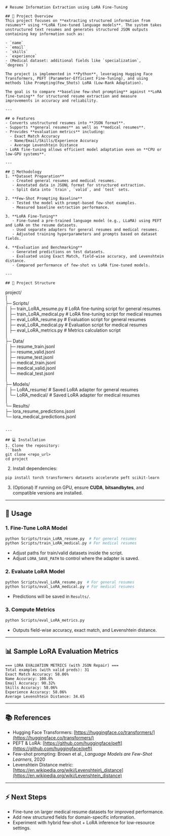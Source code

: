 ```
# Resume Information Extraction using LoRA Fine-Tuning

## 📄 Project Overview
This project focuses on **extracting structured information from resumes** using **LoRA fine-tuned language models**. The system takes unstructured text resumes and generates structured JSON outputs containing key information such as:

- `name`  
- `email`  
- `skills`  
- `experience`  
- (Medical dataset: additional fields like `specialization`, `degrees`)  

The project is implemented in **Python**, leveraging Hugging Face Transformers, PEFT (Parameter-Efficient Fine-Tuning), and using methods like Prompting(Few_Shots) LoRA (Low-Rank Adaptation).  

The goal is to compare **baseline few-shot prompting** against **LoRA fine-tuning** for structured resume extraction and measure improvements in accuracy and reliability.

---

## ⚙️ Features
- Converts unstructured resumes into **JSON format**.  
- Supports **general resumes** as well as **medical resumes**.  
- Provides **evaluation metrics** including:  
  - Exact Match Accuracy  
  - Name/Email/Skills/Experience Accuracy  
  - Average Levenshtein Distance  
- LoRA fine-tuning allows efficient model adaptation even on **CPU or low-GPU systems**.

---

## 📝 Methodology
1. **Dataset Preparation**
   - Created general resumes and medical resumes.
   - Annotated data in JSONL format for structured extraction.
   - Split data into `train`, `valid`, and `test` sets.

2. **Few-Shot Prompting Baseline**
   - Tested the model with prompt-based few-shot examples.
   - Measured baseline extraction performance.

3. **LoRA Fine-Tuning**
   - Fine-tuned a pre-trained language model (e.g., LLaMA) using PEFT and LoRA on the resume datasets.
   - Used separate adapters for general resumes and medical resumes.
   - Adjusted training hyperparameters and prompts based on dataset fields.

4. **Evaluation and Benchmarking**
   - Generated predictions on test datasets.
   - Evaluated using Exact Match, field-wise accuracy, and Levenshtein distance.
   - Compared performance of few-shot vs LoRA fine-tuned models.

---

## 📂 Project Structure
```

project/<br>
│<br>
├─ Scripts/<br>
│   ├─ train\_LoRA\_resume.py       # LoRA fine-tuning script for general resumes<br>
│   ├─ train\_LoRA\_medical.py      # LoRA fine-tuning script for medical resumes<br>
│   ├─ eval\_LoRA\_resume.py        # Evaluation script for general resumes<br>
│   ├─ eval\_LoRA\_medical.py       # Evaluation script for medical resumes<br>
│   ├─ eval\_LoRA\_metrics.py       # Metrics calculation script<br>
│<br>
├─ Data/<br>
│   ├─ resume\_train.jsonl<br>
│   ├─ resume\_valid.jsonl<br>
│   ├─ resume\_test.jsonl<br>
│   ├─ medical\_train.jsonl<br>
│   ├─ medical\_valid.jsonl<br>
│   └─ medical\_test.jsonl<br>
│<br>
├─ Models/<br>
│   ├─ LoRA\_resume/               # Saved LoRA adapter for general resumes<br>
│   └─ LoRA\_medical/              # Saved LoRA adapter for medical resumes<br>
│<br>
└─ Results/<br>
├─ lora\_resume\_predictions.jsonl<br>
└─ lora\_medical\_predictions.jsonl<br>

````

---

## 💻 Installation
1. Clone the repository:
```bash
git clone <repo_url>
cd project
````

2. Install dependencies:

```bash
pip install torch transformers datasets accelerate peft scikit-learn
```

3. (Optional) If running on GPU, ensure **CUDA**, **bitsandbytes**, and compatible versions are installed.

---

## 🚀 Usage

### 1. Fine-Tune LoRA Model

```bash
python Scripts/train_LoRA_resume.py  # For general resumes
python Scripts/train_LoRA_medical.py # For medical resumes
```

* Adjust paths for train/valid datasets inside the script.
* Adjust `LORA_SAVE_PATH` to control where the adapter is saved.

### 2. Evaluate LoRA Model

```bash
python Scripts/eval_LoRA_resume.py  # For general resumes
python Scripts/eval_LoRA_medical.py # For medical resumes
```

* Predictions will be saved in `Results/`.

### 3. Compute Metrics

```bash
python Scripts/eval_LoRA_metrics.py
```

* Outputs field-wise accuracy, exact match, and Levenshtein distance.

---

## 📊 Sample LoRA Evaluation Metrics

```
=== LORA EVALUATION METRICS (with JSON Repair) ===
Total examples (with valid preds): 31
Exact Match Accuracy: 58.06%
Name Accuracy: 100.0%
Email Accuracy: 90.32%
Skills Accuracy: 58.06%
Experience Accuracy: 58.06%
Average Levenshtein Distance: 34.65
```

---

## 📚 References

* Hugging Face Transformers: [https://huggingface.co/transformers/](https://huggingface.co/transformers/)
* PEFT & LoRA: [https://github.com/huggingface/peft](https://github.com/huggingface/peft)
* Few-shot prompting: Brown et al., *Language Models are Few-Shot Learners*, 2020
* Levenshtein Distance metric: [https://en.wikipedia.org/wiki/Levenshtein\_distance](https://en.wikipedia.org/wiki/Levenshtein_distance)

---

## ⚡ Next Steps

* Fine-tune on larger medical resume datasets for improved performance.
* Add new structured fields for domain-specific information.
* Experiment with hybrid few-shot + LoRA inference for low-resource settings.

```
```
